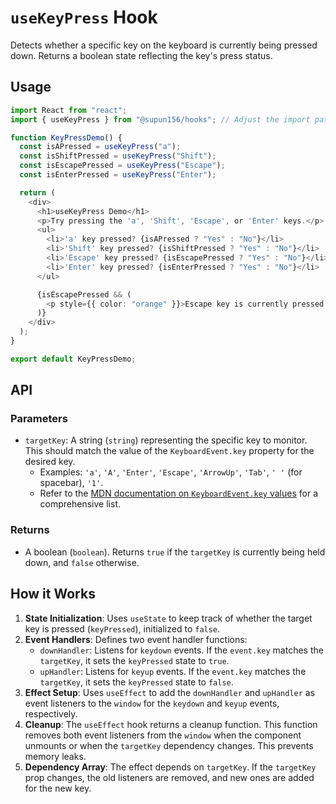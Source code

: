 # `useKeyPress` Hook

Detects whether a specific key on the keyboard is currently being pressed down. Returns a boolean state reflecting the key's press status.

## Usage

```typescript
import React from "react";
import { useKeyPress } from "@supun156/hooks"; // Adjust the import path as needed

function KeyPressDemo() {
  const isAPressed = useKeyPress("a");
  const isShiftPressed = useKeyPress("Shift");
  const isEscapePressed = useKeyPress("Escape");
  const isEnterPressed = useKeyPress("Enter");

  return (
    <div>
      <h1>useKeyPress Demo</h1>
      <p>Try pressing the 'a', 'Shift', 'Escape', or 'Enter' keys.</p>
      <ul>
        <li>'a' key pressed? {isAPressed ? "Yes" : "No"}</li>
        <li>'Shift' key pressed? {isShiftPressed ? "Yes" : "No"}</li>
        <li>'Escape' key pressed? {isEscapePressed ? "Yes" : "No"}</li>
        <li>'Enter' key pressed? {isEnterPressed ? "Yes" : "No"}</li>
      </ul>

      {isEscapePressed && (
        <p style={{ color: "orange" }}>Escape key is currently pressed!</p>
      )}
    </div>
  );
}

export default KeyPressDemo;
```

## API

### Parameters

- `targetKey`: A string (`string`) representing the specific key to monitor. This should match the value of the `KeyboardEvent.key` property for the desired key.
  - Examples: `'a'`, `'A'`, `'Enter'`, `'Escape'`, `'ArrowUp'`, `'Tab'`, `' '` (for spacebar), `'1'`.
  - Refer to the [MDN documentation on `KeyboardEvent.key` values](https://developer.mozilla.org/en-US/docs/Web/API/KeyboardEvent/key/Key_Values) for a comprehensive list.

### Returns

- A boolean (`boolean`). Returns `true` if the `targetKey` is currently being held down, and `false` otherwise.

## How it Works

1.  **State Initialization**: Uses `useState` to keep track of whether the target key is pressed (`keyPressed`), initialized to `false`.
2.  **Event Handlers**: Defines two event handler functions:
    - `downHandler`: Listens for `keydown` events. If the `event.key` matches the `targetKey`, it sets the `keyPressed` state to `true`.
    - `upHandler`: Listens for `keyup` events. If the `event.key` matches the `targetKey`, it sets the `keyPressed` state to `false`.
3.  **Effect Setup**: Uses `useEffect` to add the `downHandler` and `upHandler` as event listeners to the `window` for the `keydown` and `keyup` events, respectively.
4.  **Cleanup**: The `useEffect` hook returns a cleanup function. This function removes both event listeners from the `window` when the component unmounts or when the `targetKey` dependency changes. This prevents memory leaks.
5.  **Dependency Array**: The effect depends on `targetKey`. If the `targetKey` prop changes, the old listeners are removed, and new ones are added for the new key.
